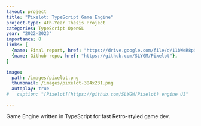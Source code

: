 ```yaml
---
layout: project
title: "Pixelot: TypeScript Game Engine"
project-type: 4th-Year Thesis Project
categories: TypeScript OpenGL
year: "2022-2023"
importance: 8
links: [
  {name: Final report, href: "https://drive.google.com/file/d/11bWeR8pXYiaArYFmVs9jJsICFRe8uLjJ/view"},
  {name: Github repo, href: "https://github.com/SLYGM/Pixelot"},
]

image:
  path: /images/pixelot.png
  thumbnail: /images/pixelot-384x231.png
  autoplay: true
#   caption: "[Pixelot](https://github.com/SLYGM/Pixelot) engine UI"

---
```


Game Engine written in TypeScript for fast Retro-styled game dev.<br>

